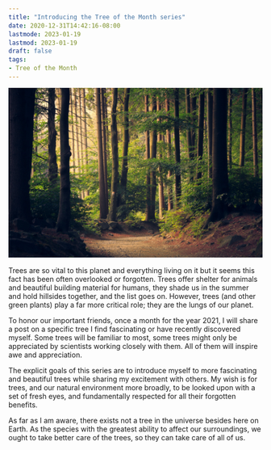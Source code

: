 ```yaml
---
title: "Introducing the Tree of the Month series"
date: 2020-12-31T14:42:16-08:00
lastmode: 2023-01-19
lastmod: 2023-01-19
draft: false
tags:
- Tree of the Month
---
```


<p align="center"><img src="/images/beautiful_woodland_path.jpg" alt="A beautiful woodland path" width="1000"></p>

Trees are so vital to this planet and everything living on it but it seems this fact has been often overlooked or forgotten. Trees offer shelter for animals and beautiful building material for humans, they shade us in the summer and hold hillsides together, and the list goes on. However, trees (and other green plants) play a far more critical role; they are the lungs of our planet.

To honor our important friends, once a month for the year 2021, I will share a post on a specific tree I find fascinating or have recently discovered myself. Some trees will be familiar to most, some trees might only be appreciated by scientists working closely with them. All of them will inspire awe and appreciation.

The explicit goals of this series are to introduce myself to more fascinating and beautiful trees while sharing my excitement with others. My wish is for trees, and our natural environment more broadly, to be looked upon with a set of fresh eyes, and fundamentally respected for all their forgotten benefits. 

As far as I am aware, there exists not a tree in the universe besides here on Earth. As the species with the greatest ability to affect our surroundings, we ought to take better care of the trees, so they can take care of all of us.
